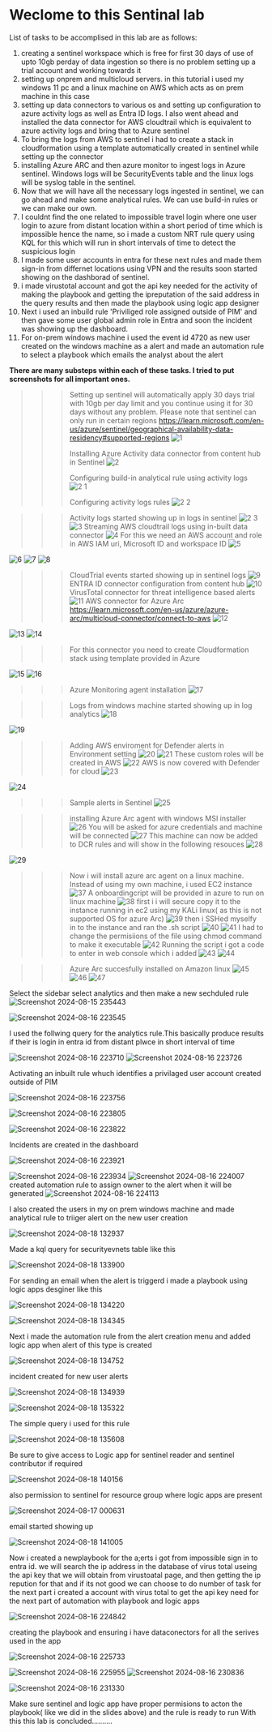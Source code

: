 
# Weclome to this Sentinal lab 
List of tasks to be accomplised in this lab are as follows:
1. creating a sentinel workspace which is free for first 30 days of use of upto 10gb perday of data ingestion so there is no problem setting up a trial account and working towards it
2. setting up onprem and multicloud servers. in this tutorial i used my windows 11 pc and a linux machine on AWS which acts as on prem machine in this case  
3. setting up data connectors to various os and setting up configuration to azure activity logs as well as Entra ID logs. I also went ahead and installed the data connector for AWS cloudtrail which is equivalent to azure activity logs and bring that to Azure sentinel
4. To bring the logs from AWS to sentinel i had to create a stack in cloudformation using a template automatically created in sentinel while setting up the connector
5. installing Azure ARC and then azure monitor to ingest logs in Azure sentinel. Windows logs will be SecurityEvents table and the linux logs will be syslog table in the sentinel. 
6. Now that we will have all the necessary logs ingested in sentinel, we can go ahead and make some analytical rules. We can use build-in rules or we can make our own.
7. I couldnt find the one related to impossible travel login where one user login to azure from distant location within a short period of time which is impossible hence the name, so i made a custom NRT rule query using KQL for this which will run in short intervals of time to detect the suspicious login
8. I made some user accounts in entra for these next rules and made them sign-in from differnet locations using VPN and the results soon started showing on the dashborad of sentinel.
9. i made virustotal account and got the api key needed for the activity of making the playbook and getting the ipreputation of the said address in the query results and then made the playbook using logic app designer
10. Next i used an inbuild rule 'Priviliged role assigned outside of PIM' and then gave some user global admin role in Entra and soon the incident was showing up the dashboard.
11. For on-prem windows machine i used the event id 4720 as new user created on the windows machine as a alert and made an automation rule to select a playbook which emails the analyst about the alert

__There are many substeps within each of these tasks. I tried to put screenshots for all important ones.__



>>>Setting up sentinel will automatically apply 30 days trial with 10gb per day limit and you continue using it for 30 days without any problem. Please note that sentinel can only run in certain regions https://learn.microsoft.com/en-us/azure/sentinel/geographical-availability-data-residency#supported-regions
![1](https://github.com/user-attachments/assets/1fe7d09d-075b-4e86-88dc-51a6060238e9)
>>>
>>>Installing Azure Activity data connector from content hub in Sentinel
![2](https://github.com/user-attachments/assets/2e28dba4-74d7-4788-bd4c-57e9c4d5708d)
>>>
>>>Configuring build-in analytical rule using activity logs
![2 1](https://github.com/user-attachments/assets/dfe0ae19-6b6a-41c5-8592-d9b967113dd0)
>>>
>>>Configuring activity logs rules
![2 2](https://github.com/user-attachments/assets/64c69c9d-10e8-4584-97f9-fe45c808730d)

>>>Activity logs started showing up in logs in sentinel
![2 3](https://github.com/user-attachments/assets/3d2d9ed5-3e36-4b8b-bd3d-1159833ba958)
![3](https://github.com/user-attachments/assets/b93dbbd3-5f15-44dd-96e0-e090830c954b)
>>>Streaming AWS cloudtrail logs using in-built data connector
![4](https://github.com/user-attachments/assets/0659f2a8-3366-4786-bc4b-aa9f71e259e4)
>>>For this we need an AWS account and role in AWS IAM uri, Microsoft ID and workspace ID
![5](https://github.com/user-attachments/assets/8bdae91f-4e03-4178-8c41-da3a6befd21a)
>>>
![6](https://github.com/user-attachments/assets/4c1ff5a3-4b1f-4d34-aba9-77a9b1ff8251)
![7](https://github.com/user-attachments/assets/31186f73-ffcd-4ab3-a672-bda5bd29bf5e)
![8](https://github.com/user-attachments/assets/b6aa33b9-1de2-470e-b211-285065e982bb)
>>>CloudTrial events started showing up in sentinel logs
![9](https://github.com/user-attachments/assets/46727e3d-f75c-4cfe-89f4-a59f971d0a5a)
>>>ENTRA ID connector configuration from content hub
![10](https://github.com/user-attachments/assets/c7f664c2-5222-4db3-a38e-50f58f292585)
>>>VirusTotal connector for threat intelligence based alerts
![11](https://github.com/user-attachments/assets/6f3ff261-904b-4c5f-b42b-f8dca463ab1c)
>>>AWS connector for Azure Arc
>>>https://learn.microsoft.com/en-us/azure/azure-arc/multicloud-connector/connect-to-aws
![12](https://github.com/user-attachments/assets/33965b7e-a50d-4e52-8b8f-8eae729f8c6d)

![13](https://github.com/user-attachments/assets/0932687d-0a3e-495b-b96b-6ad6eb3e3017)
![14](https://github.com/user-attachments/assets/7c43fc43-e449-4da1-86af-307e9907a012)
>>>For this connector you need to create Cloudformation stack using template provided in Azure

![15](https://github.com/user-attachments/assets/9a312bfe-f790-4b78-84af-cfe86090ef12)
![16](https://github.com/user-attachments/assets/cd81df54-0f17-470d-b994-6ad3f3b0a8b8)

>>>Azure Monitoring agent installation
![17](https://github.com/user-attachments/assets/b79ce393-15ee-4f3a-8a00-0bbe72766c2a)

>>>Logs from windows machine started showing up in log analytics
![18](https://github.com/user-attachments/assets/bd769f4b-732a-42b8-a05a-8e02c3cd8a5c)

![19](https://github.com/user-attachments/assets/520b4b14-5327-4ab8-89d2-f45fb8378176)

>>>Adding AWS enviroment for Defender alerts in Environment setting 
![20](https://github.com/user-attachments/assets/ab4d781d-bd64-4c37-8844-d9734e829b1e)
![21](https://github.com/user-attachments/assets/420b75e8-33c1-4628-9b8d-84e5fb72eee9)
>>>These custom roles will be created in AWS
![22](https://github.com/user-attachments/assets/714607cd-3f9b-4727-88a8-8351c0cf2c24)
>>>AWS is now covered with Defender for cloud
![23](https://github.com/user-attachments/assets/a957b8ec-52ab-4b33-b4c6-0fa7835b3a7f)

![24](https://github.com/user-attachments/assets/07f8943b-35f7-4e43-9c09-9833ff0ebaab)

>>>Sample alerts in Sentinel 
![25](https://github.com/user-attachments/assets/5cc70d2c-9849-4473-9e2a-c9e53dede0fa)

>>>installing Azure Arc agent with windows MSI installer
![26](https://github.com/user-attachments/assets/1d7242a7-1d1f-4a78-9bb0-956aa4d3138e)
>>>You will be asked for azure credentials and machine will be connected
![27](https://github.com/user-attachments/assets/9056e765-7885-4a91-a337-6179489d4368)
>>>This machine can now be added to DCR rules and will show in the following resouces
![28](https://github.com/user-attachments/assets/858bac7d-8afb-41aa-8cb5-5fb4964bba6f)

![29](https://github.com/user-attachments/assets/09916999-0c9a-4670-be9f-47c011883c73)

>>>Now i will install azure arc agent on a linux machine. Instead of using my own machine, i used EC2 instance
![37](https://github.com/user-attachments/assets/4e41f38b-bc91-46b0-ae20-3ac7ad15ef06)
>>>A onboardingcript will be provided in azure to run on linux machine 
![38](https://github.com/user-attachments/assets/b419afa6-9a2b-454e-a4ec-b94ea3f735d1)
>>>first i i will secure copy it to the instance running in ec2 using my KALi linux( as this is not supported OS for azure Arc)
![39](https://github.com/user-attachments/assets/d59a1e09-57ed-4634-88b0-66e79d335f46)
>>>then i SSHed myselfy in to the instance and ran the .sh script
![40](https://github.com/user-attachments/assets/34683837-fa41-468b-b851-1a1940b89aa7)
![41](https://github.com/user-attachments/assets/5aee1e3a-f96f-4205-8d40-c5b7294aaacb)
>>>I had to change the permisiions of the file using chmod command to make it executable
![42](https://github.com/user-attachments/assets/5a338952-0c49-4d00-af45-012100f7dd98)
>>>Running the script i got a code to enter in web console which i added
![43](https://github.com/user-attachments/assets/9786dfc8-8dab-41eb-9e2f-5ac78cb9f2f6)
![44](https://github.com/user-attachments/assets/dc8bd5e9-9e44-4503-b8f8-4a1ff2d1a316)

>>>Azure Arc succesfully installed on Amazon linux
![45](https://github.com/user-attachments/assets/ff88fadb-27e2-42a3-a7e8-925d7544645e)
![46](https://github.com/user-attachments/assets/587ec078-bf43-4fd5-87ca-d6445690dee4)
![47](https://github.com/user-attachments/assets/00dc2e4c-e236-45ba-841b-7187945380d0)

Select the sidebar select analytics and then make a new sechduled rule 
![Screenshot 2024-08-15 235443](https://github.com/user-attachments/assets/63d41201-5319-47f0-8e74-41a560dbc434)

![Screenshot 2024-08-16 223545](https://github.com/user-attachments/assets/a9aea133-a3b2-4f91-bc5e-a663b5b765fe)

I used the follwing query for the analytics rule.This basically produce results if their is login in entra id from distant plwce in short interval of time

![Screenshot 2024-08-16 223710](https://github.com/user-attachments/assets/9846407b-b256-45b5-927e-a6b60bf939ca)
![Screenshot 2024-08-16 223726](https://github.com/user-attachments/assets/a4ac93ee-1165-4405-90fe-0bea00147814)

Activating an inbuilt rule whuch identifies a privilaged user account created outside of PIM

![Screenshot 2024-08-16 223756](https://github.com/user-attachments/assets/4d28e625-3539-4b47-ae18-5853db0cce88)

![Screenshot 2024-08-16 223805](https://github.com/user-attachments/assets/23831cd6-48a5-44f8-a8f5-f04c54159d6c)


![Screenshot 2024-08-16 223822](https://github.com/user-attachments/assets/c8e544f8-3f43-4eca-ae52-e438dce79633)

Incidents are created in the dashboard

![Screenshot 2024-08-16 223921](https://github.com/user-attachments/assets/f1b13056-dd95-48a0-b942-8136ddab02bd)




![Screenshot 2024-08-16 223934](https://github.com/user-attachments/assets/bf99cc40-57a8-43cf-be91-2301c0c2c5c3)
![Screenshot 2024-08-16 224007](https://github.com/user-attachments/assets/54544b93-17da-4053-b534-1addc808ea5a)
created automation rule to assign owner to the alert when it will be generated
![Screenshot 2024-08-16 224113](https://github.com/user-attachments/assets/e92edc76-26a5-4dd4-9ed3-cc555b3a160c)

I also created the users in my on prem windows machine and made analytical rule to triiger alert on the new user creation

![Screenshot 2024-08-18 132937](https://github.com/user-attachments/assets/28c3c298-4541-47c9-9115-0d17605cf468)

Made a kql query for securityevnets table like this 

![Screenshot 2024-08-18 133900](https://github.com/user-attachments/assets/e6698493-c4d9-4015-8537-00ad03e69747)

For sending an email when the alert is triggerd i made a playbook using logic apps desginer like this 

![Screenshot 2024-08-18 134220](https://github.com/user-attachments/assets/0c93416c-378c-4578-bdb3-05b3d9bbeaa5)

![Screenshot 2024-08-18 134345](https://github.com/user-attachments/assets/1d0cbe66-c7e6-4576-a795-a411a82233a5)


Next i made the automation rule from the alert creation menu and added logic app when alert of this type is created

![Screenshot 2024-08-18 134752](https://github.com/user-attachments/assets/93e29597-9fa6-4cea-90b6-8d284e60704c)

incident created for new user alerts

![Screenshot 2024-08-18 134939](https://github.com/user-attachments/assets/86664a67-bfc0-4009-b803-f88625d3eb14)

![Screenshot 2024-08-18 135322](https://github.com/user-attachments/assets/8d747290-c22d-4169-bed0-cd7295c97c0c)

The simple query i used for this rule

![Screenshot 2024-08-18 135608](https://github.com/user-attachments/assets/02b62cf8-32c1-4a02-a6de-5965ecb56cb7)

Be sure to give access to Logic app for sentinel reader and sentinel contributor if required

![Screenshot 2024-08-18 140156](https://github.com/user-attachments/assets/2c84774b-9729-423e-9959-2ac0538d024f)

also permission to sentinel for resource group where logic apps are present

![Screenshot 2024-08-17 000631](https://github.com/user-attachments/assets/7c9ff91b-23bc-4da8-b486-66cdda4bdc4e)


email started showing up


![Screenshot 2024-08-18 141005](https://github.com/user-attachments/assets/0d939eab-6b92-4b9d-9aeb-a86da14e3d5d)


Now i created a newplaybook for the a;erts i got from impossible sign in to entra id. we will search the ip address in the database of virus total useing the api key that we will obtain from virustoatal page, and then getting the ip repution for that and if its not good we can choose to do number of task 
for the next part i created a account with virus total to get the api key need for the next part of automation with playbook and logic apps

![Screenshot 2024-08-16 224842](https://github.com/user-attachments/assets/3070a473-8a2b-44d6-b21b-b4adc10f8df1)

creating the playbook and ensuring i have dataconectors for all the serives used in the app

![Screenshot 2024-08-16 225733](https://github.com/user-attachments/assets/63d58d24-dc83-4069-8cd7-e9ddc118f038)


![Screenshot 2024-08-16 225955](https://github.com/user-attachments/assets/dd754637-3d10-4b0e-9bab-639b2ded5cc2)
![Screenshot 2024-08-16 230836](https://github.com/user-attachments/assets/7d03fc81-c8b8-440c-a96d-954ae93c60eb)

![Screenshot 2024-08-16 231330](https://github.com/user-attachments/assets/383733c9-2125-43b1-9965-666d77b68b35)


Make sure sentinel and logic app have proper permisions to acton the playbook( like we did in the slides above) and the rule is ready to run
With this this lab is concluded..........
